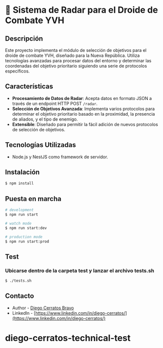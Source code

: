# 👾 Sistema de Radar para el Droide de Combate YVH

## Descripción

Este proyecto implementa el módulo de selección de objetivos para el droide de combate YVH, diseñado para la Nueva República. Utiliza tecnologías avanzadas para procesar datos del entorno y determinar las coordenadas del objetivo prioritario siguiendo una serie de protocolos específicos.

## Características

- **Procesamiento de Datos de Radar**: Acepta datos en formato JSON a través de un endpoint HTTP POST `/radar`.
- **Selección de Objetivos Avanzada**: Implementa varios protocolos para determinar el objetivo prioritario basado en la proximidad, la presencia de aliados, y el tipo de enemigo.
- **Extensible**: Diseñado para permitir la fácil adición de nuevos protocolos de selección de objetivos.

## Tecnologías Utilizadas

- Node.js y NestJS como framework de servidor.

## Instalación

```bash
$ npm install
```

## Puesta en marcha

```bash
# development
$ npm run start

# watch mode
$ npm run start:dev

# production mode
$ npm run start:prod
```

## Test
### Ubicarse dentro de la carpeta test y lanzar el archivo tests.sh

```bash
$ ./tests.sh
```

## Contacto

- Author - [Diego Cerratos Bravo](diegocerratos@gmail.com)
- LinkedIn - [https://www.linkedin.com/in/diego-cerratos/](https://www.linkedin.com/in/diego-cerratos/)

# diego-cerratos-technical-test
